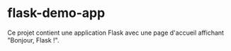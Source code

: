 # flask-demo-app
Ce projet contient une application Flask avec une page d'accueil affichant "Bonjour, Flask !".
